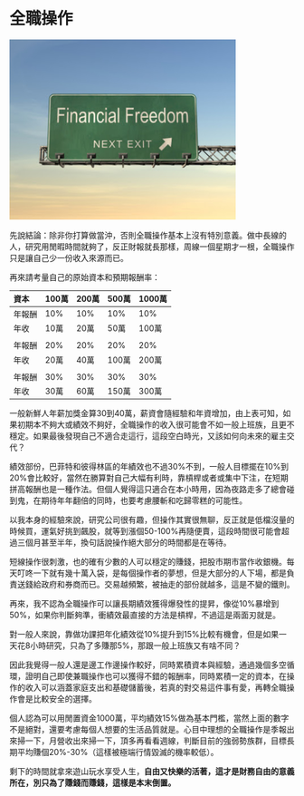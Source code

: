# 全職操作

![&#x4F60;&#x4EE5;&#x70BA;&#x54A7;](../.gitbook/assets/financial-freedom.jpg)

先說結論：除非你打算做當沖，否則全職操作基本上沒有特別意義。做中長線的人，研究用閒暇時間就夠了，反正財報就長那樣，周線一個星期才一根，全職操作只是讓自己少一份收入來源而已。

再來請考量自己的原始資本和預期報酬率：

| 資本 | 100萬 | 200萬 | 500萬 | 1000萬 |
| :--- | :--- | :--- | :--- | :--- |
| 年報酬 | 10% | 10% | 10% | 10% |
| 年收 | 10萬 | 20萬 | 50萬 | 100萬 |
|  |  |  |  |  |
| 年報酬 | 20% | 20% | 20% | 20% |
| 年收 | 20萬 | 40萬 | 100萬 | 200萬 |
|  |  |  |  |  |
| 年報酬 | 30% | 30% | 30% | 30% |
| 年收 | 30萬 | 60萬 | 150萬 | 300萬 |

一般新鮮人年薪加獎金算30到40萬，薪資會隨經驗和年資增加，由上表可知，如果初期本不夠大或績效不夠好，全職操作的收入很可能會不如一般上班族，且更不穩定。如果最後發現自己不適合走這行，這段空白時光，又該如何向未來的雇主交代？

績效部份，巴菲特和彼得林區的年績效也不過30%不到，一般人目標擺在10%到20%會比較好，當然在勝算對自己大幅有利時，靠槓桿或者或集中下注，在短期拼高報酬也是一種作法。但個人覺得這只適合在本小時用，因為夜路走多了總會碰到鬼，在期待年年翻倍的同時，也要考慮腰斬和吃歸零糕的可能性。

以我本身的經驗來說，研究公司很有趣，但操作其實很無聊，反正就是低檔沒量的時候買，運氣好挑到飆股，就等到漲個50-100%再隨便賣，這段時間很可能會超過三個月甚至半年，換句話說操作絕大部分的時間都是在等待。

短線操作很刺激，也的確有少數的人可以穩定的賺錢，把股市期市當作收銀機。每天叮咚一下就有幾十萬入袋，是每個操作者的夢想，但是大部分的人下場，都是負責送錢給政府和券商而已。交易越頻繁，被抽走的部份就越多，這是不變的鐵則。

再來，我不認為全職操作可以讓長期績效獲得爆發性的提昇，像從10%暴增到50%，如果你判斷夠準，衝績效最直接的方法是槓桿，不過這是兩面刃就是。  
  
對一般人來說，靠做功課把年化績效從10%提升到15%比較有機會，但是如果一天花8小時研究，只為了多賺那5%，那跟一般上班族又有啥不同？

因此我覺得一般人還是邊工作邊操作較好，同時累積資本與經驗，通過幾個多空循環，證明自己即使兼職操作也可以獲得不錯的報酬率，同時累積一定的資本，在操作的收入可以涵蓋家庭支出和基礎儲蓄後，若真的對交易這件事有愛，再轉全職操作會是比較安全的選擇。

個人認為可以用閒置資金1000萬，平均績效15%做為基本門檻，當然上面的數字不是絕對，還要考慮每個人想要的生活品質就是。心目中理想的全職操作是季報出來掃一下，月營收出來掃一下，頂多再看看週線，判斷目前的強弱勢族群，目標長期平均賺個20%-30%（這樣被極端行情毀滅的機率較低）。

剩下的時間就拿來遊山玩水享受人生，**自由又快樂的活著，這才是財務自由的意義所在，別只為了賺錢而賺錢，這樣是本末倒置。**

